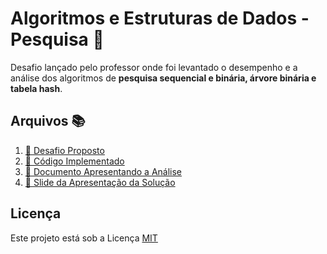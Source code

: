 # Algoritmos e Estruturas de Dados - Pesquisa :dragon:
Desafio lançado pelo professor onde foi levantado o desempenho e a análise dos algoritmos de **pesquisa sequencial e binária, árvore binária e tabela hash**.

## Arquivos :books:
1. [:orange_book: Desafio Proposto](desafio.pdf)
1. [:blue_book: Código Implementado](codigo.cs)
1. [:closed_book: Documento Apresentando a Análise](pesquisa.pdf)
1. [:green_book: Slide da Apresentação da Solução](slide.pdf)

## Licença
Este projeto está sob a Licença [MIT](LICENSE.md)
